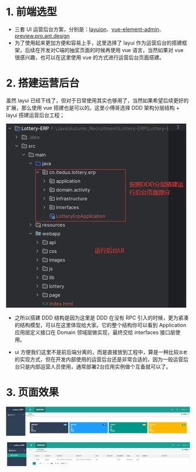# 1. 前端选型

- 三套 UI 运营后台方案，分别是：[layuion](https://www.layuion.com/)、[vue-element-admin](https://panjiachen.github.io/vue-element-admin/#/permission/directive)、[preview.pro.ant.design](https://preview.pro.ant.design/dashboard/analysis?navTheme=light&primaryColor=%231890ff&layout=mix&fixSiderbar=true&title=Ant+Design+Pro)
- 为了使用起来更加方便和容易上手，这里选择了 layui 作为运营后台的搭建框架，后续在开发对C端的抽奖页面的时候再使用 vue 语言，当然如果对 vue 很感兴趣，也可以在这里使用 vue 的方式进行运营后台页面搭建。

# 2. 搭建运营后台

虽然 layui 已经下线了，但对于日常使用其实也够用了，当然如果希望后续更好的扩展，那么使用 vue 搭建也是可以的。这里小傅哥选择 DDD 架构分层结构 + layui 搭建运营后台工程；

![image-20230605160912286](doc/img/architecture.png)

- 之所以搭建 DDD 结构是因为这里是 DDD 在没有 RPC 引入的时候，更为紧凑的结构模型，可以在这里体现给大家。它的整个结构你可以看到 Application 应用层定义接口在 Domain 领域层做实现，最终交给 interfaces 接口层使用。

- ui 方便我们这里不是前后端分离的，而是直接放到工程中，算是一种比较`古老`的实现方式，但在开发内部使用的运营后台还是非常合适的，因为一般运营后台只是内部运营人员使用，通常部署2台应用实例做个互备就可以了。

# 3. 页面效果

![image-20230605161209195](doc/img/index.png)

![image-20230605161219379](doc/img/activity.png)